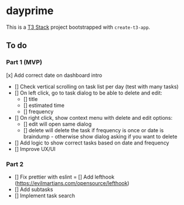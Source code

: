 # dayprime

This is a [T3 Stack](https://create.t3.gg/) project bootstrapped with `create-t3-app`.

## To do

### Part 1 (MVP)

[x] Add correct date on dashboard intro
- [] Check vertical scrolling on task list per day (test with many tasks)
- [] On left click, go to task dialog to be able to delete and edit:
  - [] title
  - [] estimated time
  - [] frequency
- [] On right click, show context menu with delete and edit options:
  - [] edit will open same dialog
  - [] delete will delete the task if frequency is once or date is braindump - otherwise show dialog asking if you want to delete
- [] Add logic to show correct tasks based on date and frequency
- [] Improve UX/UI

### Part 2

- [] Fix prettier with eslint
= [] Add lefthook (https://evilmartians.com/opensource/lefthook)
- [] Add subtasks
- [] Implement task search
